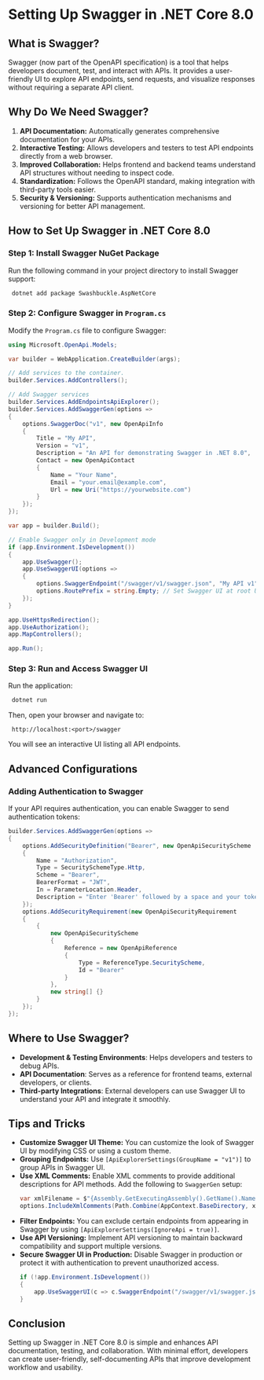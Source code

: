 # Setting Up Swagger in .NET Core 8.0

## What is Swagger?
Swagger (now part of the OpenAPI specification) is a tool that helps developers document, test, and interact with APIs. It provides a user-friendly UI to explore API endpoints, send requests, and visualize responses without requiring a separate API client.

## Why Do We Need Swagger?
1. **API Documentation:** Automatically generates comprehensive documentation for your APIs.
2. **Interactive Testing:** Allows developers and testers to test API endpoints directly from a web browser.
3. **Improved Collaboration:** Helps frontend and backend teams understand API structures without needing to inspect code.
4. **Standardization:** Follows the OpenAPI standard, making integration with third-party tools easier.
5. **Security & Versioning:** Supports authentication mechanisms and versioning for better API management.

## How to Set Up Swagger in .NET Core 8.0

### Step 1: Install Swagger NuGet Package
Run the following command in your project directory to install Swagger support:
```sh
 dotnet add package Swashbuckle.AspNetCore
```

### Step 2: Configure Swagger in `Program.cs`
Modify the `Program.cs` file to configure Swagger:
```csharp
using Microsoft.OpenApi.Models;

var builder = WebApplication.CreateBuilder(args);

// Add services to the container.
builder.Services.AddControllers();

// Add Swagger services
builder.Services.AddEndpointsApiExplorer();
builder.Services.AddSwaggerGen(options =>
{
    options.SwaggerDoc("v1", new OpenApiInfo
    {
        Title = "My API",
        Version = "v1",
        Description = "An API for demonstrating Swagger in .NET 8.0",
        Contact = new OpenApiContact
        {
            Name = "Your Name",
            Email = "your.email@example.com",
            Url = new Uri("https://yourwebsite.com")
        }
    });
});

var app = builder.Build();

// Enable Swagger only in Development mode
if (app.Environment.IsDevelopment())
{
    app.UseSwagger();
    app.UseSwaggerUI(options =>
    {
        options.SwaggerEndpoint("/swagger/v1/swagger.json", "My API v1");
        options.RoutePrefix = string.Empty; // Set Swagger UI at root URL
    });
}

app.UseHttpsRedirection();
app.UseAuthorization();
app.MapControllers();

app.Run();
```

### Step 3: Run and Access Swagger UI
Run the application:
```sh
 dotnet run
```
Then, open your browser and navigate to:
```
 http://localhost:<port>/swagger
```
You will see an interactive UI listing all API endpoints.

## Advanced Configurations

### Adding Authentication to Swagger
If your API requires authentication, you can enable Swagger to send authentication tokens:
```csharp
builder.Services.AddSwaggerGen(options =>
{
    options.AddSecurityDefinition("Bearer", new OpenApiSecurityScheme
    {
        Name = "Authorization",
        Type = SecuritySchemeType.Http,
        Scheme = "Bearer",
        BearerFormat = "JWT",
        In = ParameterLocation.Header,
        Description = "Enter 'Bearer' followed by a space and your token."
    });
    options.AddSecurityRequirement(new OpenApiSecurityRequirement
    {
        {
            new OpenApiSecurityScheme
            {
                Reference = new OpenApiReference
                {
                    Type = ReferenceType.SecurityScheme,
                    Id = "Bearer"
                }
            },
            new string[] {}
        }
    });
});
```

## Where to Use Swagger?
- **Development & Testing Environments**: Helps developers and testers to debug APIs.
- **API Documentation**: Serves as a reference for frontend teams, external developers, or clients.
- **Third-party Integrations**: External developers can use Swagger UI to understand your API and integrate it smoothly.

## Tips and Tricks
- **Customize Swagger UI Theme:** You can customize the look of Swagger UI by modifying CSS or using a custom theme.
- **Grouping Endpoints:** Use `[ApiExplorerSettings(GroupName = "v1")]` to group APIs in Swagger UI.
- **Use XML Comments:** Enable XML comments to provide additional descriptions for API methods. Add the following to `SwaggerGen` setup:
  ```csharp
  var xmlFilename = $"{Assembly.GetExecutingAssembly().GetName().Name}.xml";
  options.IncludeXmlComments(Path.Combine(AppContext.BaseDirectory, xmlFilename));
  ```
- **Filter Endpoints:** You can exclude certain endpoints from appearing in Swagger by using `[ApiExplorerSettings(IgnoreApi = true)]`.
- **Use API Versioning:** Implement API versioning to maintain backward compatibility and support multiple versions.
- **Secure Swagger UI in Production:** Disable Swagger in production or protect it with authentication to prevent unauthorized access.
  ```csharp
  if (!app.Environment.IsDevelopment())
  {
      app.UseSwaggerUI(c => c.SwaggerEndpoint("/swagger/v1/swagger.json", "My API v1"));
  }
  ```

## Conclusion
Setting up Swagger in .NET Core 8.0 is simple and enhances API documentation, testing, and collaboration. With minimal effort, developers can create user-friendly, self-documenting APIs that improve development workflow and usability.
